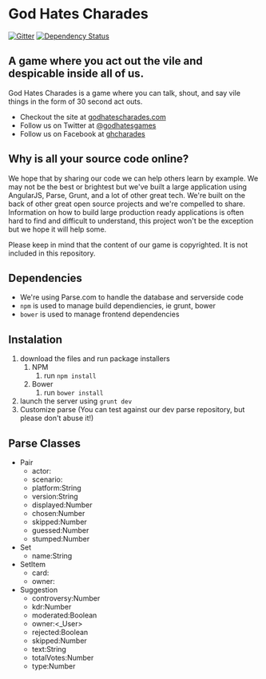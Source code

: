 # God Hates Charades

[![Gitter](https://badges.gitter.im/Join%20Chat.svg)](https://gitter.im/astrism/GodHatesCharades?utm_source=badge&utm_medium=badge&utm_campaign=pr-badge&utm_content=badge)
[![Dependency Status](https://gemnasium.com/astrism/GodHatesCharades.svg)](https://gemnasium.com/astrism/GodHatesCharades)

## A game where you act out the vile and despicable inside all of us.
God Hates Charades is a game where you can talk, shout, and say vile things in the form of 30 second act outs.

* Checkout the site at [godhatescharades.com](godhatescharades.com)
* Follow us on Twitter at [@godhatesgames](http://twitter.com/godhatesgames)
* Follow us on Facebook at [ghcharades](https://www.facebook.com/ghcharades)

## Why is all your source code online?
We hope that by sharing our code we can help others learn by example. We may not be the best or brightest but we've built a large application using AngularJS, Parse, Grunt, and a lot of other great tech. We're built on the back of other great open source projects and we're compelled to share. Information on how to build large production ready applications is often hard to find and difficult to understand, this project won't be the exception but we hope it will help some.

Please keep in mind that the content of our game is copyrighted. It is not included in this repository.

## Dependencies
* We're using Parse.com to handle the database and serverside code
* `npm` is used to manage build dependiencies, ie grunt, bower
* `bower` is used to manage frontend dependencies

## Instalation
1. download the files and run package installers
    1. NPM
        1. run `npm install`
    2. Bower
        1. run `bower install`
2. launch the server using `grunt dev`
3. Customize parse (You can test against our dev parse repository, but please don't abuse it!)

## Parse Classes
* Pair
    - actor:<Suggestion>
    - scenario:<Suggestion>
    - platform:String
    - version:String
    - displayed:Number
    - chosen:Number
    - skipped:Number
    - guessed:Number
    - stumped:Number
* Set
    - name:String
* SetItem
    - card:<Suggestion>
    - owner:<Set>
* Suggestion
    - controversy:Number
    - kdr:Number
    - moderated:Boolean
    - owner:<_User>
    - rejected:Boolean
    - skipped:Number
    - text:String
    - totalVotes:Number
    - type:Number
